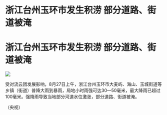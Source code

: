 # 浙江台州玉环市发生积涝 部分道路、街道被淹

# 浙江台州玉环市发生积涝 部分道路、街道被淹

![](https://inews.gtimg.com/news_bt/Ob1SeyKyhHgLuZOWrBRG1lG9YzDBtF1BvvLk4cj8N93dwAA/1000)

受对流云团发展影响，8月27日上午，浙江台州玉环市大麦屿、海山、玉城街道等乡镇（街道）普降大雨到暴雨，局地小时雨强可达30—50毫米，最大降雨已超过100毫米。强降雨导致当地部分河道水位激涨，部分道路、街道被淹。

（央视）

